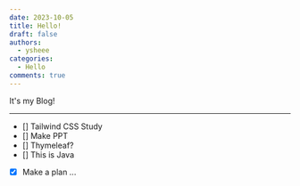 ```yaml
---
date: 2023-10-05
title: Hello!
draft: false 
authors:
  - ysheee
categories:
  - Hello
comments: true
---
```

It's my Blog!

---
<!-- more -->

- [] Tailwind CSS Study
- [] Make PPT
- [] Thymeleaf?
- [] This is Java
- [x] Make a plan
...
